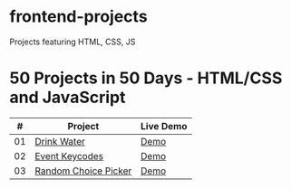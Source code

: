# frontend-projects

Projects featuring HTML, CSS, JS

# 50 Projects in 50 Days - HTML/CSS and JavaScript

|  #  | Project                                                                                                    | Live Demo                                                                        |
| :-: | ---------------------------------------------------------------------------------------------------------- | -------------------------------------------------------------------------------- |
| 01  | [Drink Water](https://github.com/aswathy-kr/frontend-projects/tree/main/Drink%20Water)                     | [Demo](https://aswathy-kr.github.io/frontend-projects/Drink%20Water/)            |
| 02  | [Event Keycodes](https://github.com/aswathy-kr/frontend-projects/tree/main/Event%20Keycodes)               | [Demo](https://aswathy-kr.github.io/frontend-projects/Event%20Keycodes/)         |
| 03  | [Random Choice Picker](https://github.com/aswathy-kr/frontend-projects/tree/main/Random%20Choice%20Picker) | [Demo](https://aswathy-kr.github.io/frontend-projects/Random%20Choice%20Picker/) |
